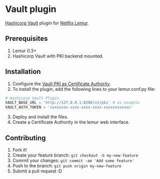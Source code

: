 # Vault plugin
[Hashicorp Vault](https://github.com/hashicorp/vault) plugin for [Netflix Lemur](https://github.com/Netflix/lemur).

## Prerequisites
1. Lemur 0.3+
2. Hashicorp Vault with PKI backend mounted.

## Installation
1. Configure the [Vault PKI as Certificate Authority](Vault_CA.md).
2. To install the plugin, add the following lines to your lemur.conf.py file:    

  ```python
  # Hashicorp Vault Plugin
  VAULT_BASE_URL = 'http://127.0.0.1:8200/v1/pki' # as example
  VAULT_AUTH_TOKEN = 'xxxxxxxx-xxxx-xxxx-xxxx-xxxxxxxxxxxx'
  ```

3. Deploy and install the files.
4. Create a Certificate Authority in the lemur web interface.

## Contributing
1. Fork it!
2. Create your feature branch: `git checkout -b my-new-feature`
3. Commit your changes: `git commit -am 'Add some feature'`
4. Push to the branch: `git push origin my-new-feature`
5. Submit a pull request :D
